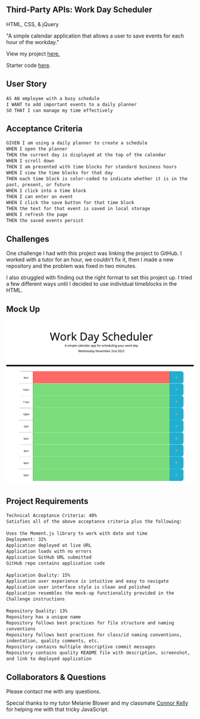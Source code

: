 ## Third-Party APIs: Work Day Scheduler

HTML, CSS, & jQuery

"A simple calendar application that allows a user to save events for each hour of the workday."

View my project <a href="https://n-roz.github.io/workday-scheduler3/">here.</a>

Starter code [here](https://github.com/coding-boot-camp/super-disco).

## User Story
```
AS AN employee with a busy schedule
I WANT to add important events to a daily planner 
SO THAT I can manage my time effectively
```

## Acceptance Criteria
```
GIVEN I am using a daily planner to create a schedule 
WHEN I open the planner 
THEN the current day is displayed at the top of the calendar 
WHEN I scroll down 
THEN I am presented with time blocks for standard business hours 
WHEN I view the time blocks for that day 
THEN each time block is color-coded to indicate whether it is in the past, present, or future 
WHEN I click into a time block 
THEN I can enter an event 
WHEN I click the save button for that time block 
THEN the text for that event is saved in local storage 
WHEN I refresh the page 
THEN the saved events persist
```

## Challenges
One challenge I had with this project was linking the project to GitHub. I worked with a tutor for an hour, we couldn't fix it, then I made a new repository and the problem was fixed in two minutes.

I also struggled with finding out the right format to set this project up. I tried a few different ways until I decided to use individual timeblocks in the HTML.

## Mock Up
<img src="Screen Shot 2022-11-02 at 9.11.50 AM.png">

## Project Requirements

```
Technical Acceptance Criteria: 40%
Satisfies all of the above acceptance criteria plus the following:

Uses the Moment.js library to work with date and time
Deployment: 32%
Application deployed at live URL
Application loads with no errors
Application GitHub URL submitted
GitHub repo contains application code

Application Quality: 15%
Application user experience is intuitive and easy to navigate
Application user interface style is clean and polished
Application resembles the mock-up functionality provided in the Challenge instructions

Repository Quality: 13%
Repository has a unique name
Repository follows best practices for file structure and naming conventions
Repository follows best practices for class/id naming conventions, indentation, quality comments, etc.
Repository contains multiple descriptive commit messages
Repository contains quality README file with description, screenshot, and link to deployed application
```

## Collaborators & Questions

Please contact me with any questions. 

Special thanks to my tutor Melanie Blower and my classmate [Connor Kelly](https://github.com/connorkelly96) for helping me with that tricky JavaScript.